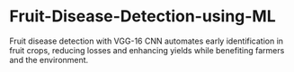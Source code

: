 # Fruit-Disease-Detection-using-ML
Fruit disease detection with VGG-16 CNN automates early identification in fruit crops, reducing losses and enhancing yields while benefiting farmers and the environment.
